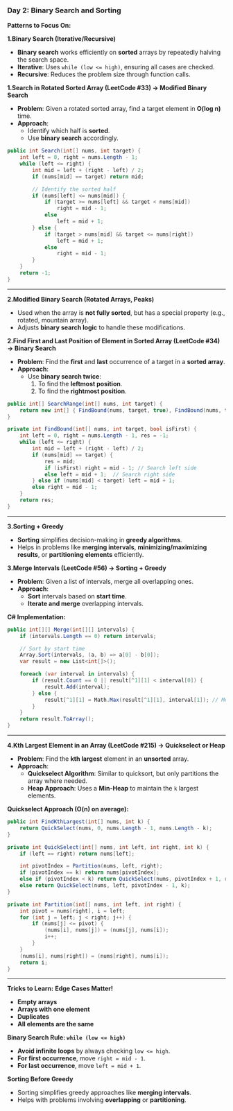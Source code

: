 ### **Day 2: Binary Search and Sorting**

**Patterns to Focus On:**

**1.Binary Search (Iterative/Recursive)**
   - **Binary search** works efficiently on **sorted** arrays by repeatedly halving the search space.
   - **Iterative**: Uses `while (low <= high)`, ensuring all cases are checked.
   - **Recursive**: Reduces the problem size through function calls.

**1.Search in Rotated Sorted Array (LeetCode #33) → Modified Binary Search**
   - **Problem**: Given a rotated sorted array, find a target element in **O(log n)** time.
   - **Approach**:
     - Identify which half is **sorted**.
     - Use **binary search** accordingly.

```csharp
public int Search(int[] nums, int target) {
    int left = 0, right = nums.Length - 1;
    while (left <= right) {
        int mid = left + (right - left) / 2;
        if (nums[mid] == target) return mid;

        // Identify the sorted half
        if (nums[left] <= nums[mid]) {
            if (target >= nums[left] && target < nums[mid])
                right = mid - 1;
            else
                left = mid + 1;
        } else {
            if (target > nums[mid] && target <= nums[right])
                left = mid + 1;
            else
                right = mid - 1;
        }
    }
    return -1;
}
```

---

**2.Modified Binary Search (Rotated Arrays, Peaks)**
   - Used when the array is **not fully sorted**, but has a special property (e.g., rotated, mountain array).
   - Adjusts **binary search logic** to handle these modifications.

**2.Find First and Last Position of Element in Sorted Array (LeetCode #34) → Binary Search**
   - **Problem**: Find the **first** and **last** occurrence of a target in a **sorted array**.
   - **Approach**:
     - Use **binary search twice**:
       1. To find the **leftmost position**.
       2. To find the **rightmost position**.

```csharp
public int[] SearchRange(int[] nums, int target) {
    return new int[] { FindBound(nums, target, true), FindBound(nums, target, false) };
}

private int FindBound(int[] nums, int target, bool isFirst) {
    int left = 0, right = nums.Length - 1, res = -1;
    while (left <= right) {
        int mid = left + (right - left) / 2;
        if (nums[mid] == target) {
            res = mid;
            if (isFirst) right = mid - 1; // Search left side
            else left = mid + 1;  // Search right side
        } else if (nums[mid] < target) left = mid + 1;
        else right = mid - 1;
    }
    return res;
}
```

---

**3.Sorting + Greedy**
   - **Sorting** simplifies decision-making in **greedy algorithms**.
   - Helps in problems like **merging intervals**, **minimizing/maximizing results**, or **partitioning elements** efficiently.
     
**3.Merge Intervals (LeetCode #56) → Sorting + Greedy**
   - **Problem**: Given a list of intervals, merge all overlapping ones.
   - **Approach**:
     - **Sort** intervals based on **start time**.
     - **Iterate and merge** overlapping intervals.

**C# Implementation:**
```csharp
public int[][] Merge(int[][] intervals) {
    if (intervals.Length == 0) return intervals;

    // Sort by start time
    Array.Sort(intervals, (a, b) => a[0] - b[0]);
    var result = new List<int[]>();

    foreach (var interval in intervals) {
        if (result.Count == 0 || result[^1][1] < interval[0]) {
            result.Add(interval);
        } else {
            result[^1][1] = Math.Max(result[^1][1], interval[1]); // Merge
        }
    }
    return result.ToArray();
}
```

---

**4.Kth Largest Element in an Array (LeetCode #215) → Quickselect or Heap**
   - **Problem**: Find the **kth largest** element in an **unsorted** array.
   - **Approach**:
     - **Quickselect Algorithm**: Similar to quicksort, but only partitions the array where needed.
     - **Heap Approach**: Uses a **Min-Heap** to maintain the `k` largest elements.

**Quickselect Approach (O(n) on average):**
```csharp
public int FindKthLargest(int[] nums, int k) {
    return QuickSelect(nums, 0, nums.Length - 1, nums.Length - k);
}

private int QuickSelect(int[] nums, int left, int right, int k) {
    if (left == right) return nums[left];

    int pivotIndex = Partition(nums, left, right);
    if (pivotIndex == k) return nums[pivotIndex];
    else if (pivotIndex < k) return QuickSelect(nums, pivotIndex + 1, right, k);
    else return QuickSelect(nums, left, pivotIndex - 1, k);
}

private int Partition(int[] nums, int left, int right) {
    int pivot = nums[right], i = left;
    for (int j = left; j < right; j++) {
        if (nums[j] <= pivot) {
            (nums[i], nums[j]) = (nums[j], nums[i]);
            i++;
        }
    }
    (nums[i], nums[right]) = (nums[right], nums[i]);
    return i;
}
```

---
**Tricks to Learn:**
**Edge Cases Matter!**  
   - **Empty arrays**  
   - **Arrays with one element**  
   - **Duplicates**  
   - **All elements are the same**  

**Binary Search Rule: `while (low <= high)`**  
   - **Avoid infinite loops** by always checking `low <= high`.
   - **For first occurrence**, move `right = mid - 1`.
   - **For last occurrence**, move `left = mid + 1`.

**Sorting Before Greedy**  
   - Sorting simplifies greedy approaches like **merging intervals**.
   - Helps with problems involving **overlapping** or **partitioning**.
